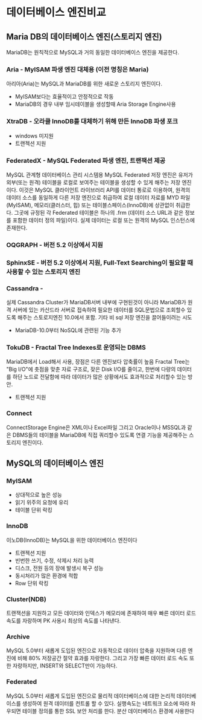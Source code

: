 # 데이터베이스 엔진비교
## Maria DB의 데이터베이스 엔진(스토리지 엔진)
MariaDB는 원칙적으로 MySQL과 거의 동일한 데이터베이스 엔진을 제공한다.

### Aria - MyISAM 파생 엔진 대체용 (이전 명칭은 Maria)
아리아(Aria)는 MySQL과 MariaDB를 위한 새로운 스토리지 엔진이다. 
- MyISAM보다는 효율적이고 안정적으로 작동
- MariaDB의 경우 내부 임시테이블을 생성할때 Aria Storage Engine사용

### XtraDB - 오라클 InnoDB를 대체하기 위해 만든 InnoDB 파생 포크
- windows 미지원
- 트랜젝션 지원

### FederatedX - MySQL Federated 파생 엔진, 트랜잭션 제공
MySQL 관계형 데이터베이스 관리 시스템용 MySQL Federated 저장 엔진은 유저가 외부(또는 원격) 테이블을 로컬로 보여주는 테이블을 생성할 수 있게 해주는 저장 엔진이다. 이것은 MySQL 클라이언트 라이브러리 API를 데이터 통로로 이용하여, 원격의 데이터 소스를 동일하게 다른 저장 엔진으로 취급하여 로컬 데이터 자료를 MYD 파일(MyISAM), 메모리(클러스터, 힙) 또는 테이블스페이스(InnoDB)에 상관없이 취급한다. 그곳에 규정된 각 Federated 테이블은 하나의 .frm (데이터 소스 URL과 같은 정보를 포함한 데이터 정의 파일)이다. 실제 데이터는 로컬 또는 원격의 MySQL 인스턴스에 존재한다.

### OQGRAPH - 버전 5.2 이상에서 지원
### SphinxSE - 버전 5.2 이상에서 지원, Full-Text Searching이 필요할 때 사용할 수 있는 스토리지 엔진
### Cassandra - 
실제 Cassandra Cluster가 MariaDB서버 내부에 구현된것이 아니라 MariaDB가 원격 서버에 있는 카산드라 서버로 접속하여 필요한 데이터를 SQL문법으로 조회할수 있도록 해주는 스토로지엔진
10.0에서 포함. 기타 비 sql 저장 엔진을 끌어들이려는 시도
- MariaDB-10.0부터 NoSQL에 관련된 기능 추가

### TokuDB - Fractal Tree Indexes로 운영되는 DBMS
MariaDB에서 Load해서 사용,  장점은 다른 엔진보다 압축률이 높음
Fractal Tree는 "Big I/O"에 촛점을 맞춘 자료 구조로, 잦은 Disk I/O를 줄이고, 한번에 다량의 데이터를 하단 노드로 전달함에 따라 데이터가 많은 상황에서도 효과적으로 처리할수 있는 방안.
- 트랜젝션 지원

### Connect 
ConnectStorage Engine은 XML이나 Excel파일 그리고 Oracle이나 MSSQL과 같은 DBMS들의 테이블을 MariaDB에 직접 쿼리할수 있도록 연결 기능을 제공해주는 스토리지 엔진이다.

## MySQL의 데이터베이스 엔진
### MyISAM
- 상대적으로 높은 성능
- 읽기 위주의 요청에 유리
- 테이블 단위 락킹 
### InnoDB
이노DB(InnoDB)는 MySQL을 위한 데이터베이스 엔진이다

- 트랜젝션 지원
- 빈번한 쓰기, 수정, 삭제시 처리 능력
- 디스크, 전원 등의 장애 발생시 복구 성능
- 동시처리가 많은 환경에 적합
- Row 단위 락킹 

### Cluster(NDB)
트랜잭션을 지원하고 모든 데이터와 인덱스가 메모리에 존재하여 매우 빠른 데이터 로드 속도를 자랑하며 PK 사용시 최상의 속도를 나타낸다.

### Archive
MySQL 5.0부터 새롭게 도입된 엔진으로 자동적으로 데이터 압축을 지원하며 다른 엔진에 비해 80% 저장공간 절약 효과를 자랑한다. 그리고 가장 빠른 데이터 로드 속도 또한 자랑하지만, INSERT와 SELECT만이 가능하다.
### Federated
MySQL 5.0부터 새롭게 도입된 엔진으로 물리적 데이터베이스에 대한 논리적 데이터베이스를 생성하여 원격 데이터를 컨트롤 할 수 있다. 실행속도는 네트워크 요소에 따라 좌우되면 테이블 정의를 통한 SSL 보안 처리를 한다. 분산 데이터베이스 환경에 사용한다
